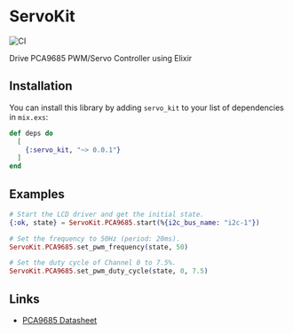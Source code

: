 # ServoKit

![CI](https://github.com/mnishiguchi/pca9685/workflows/CI/badge.svg)

Drive PCA9685 PWM/Servo Controller using Elixir

## Installation

You can install this library by adding `servo_kit` to your list of dependencies in `mix.exs`:

```elixir
def deps do
  [
    {:servo_kit, "~> 0.0.1"}
  ]
end
```

## Examples

```elixir
# Start the LCD driver and get the initial state.
{:ok, state} = ServoKit.PCA9685.start(%{i2c_bus_name: "i2c-1"})

# Set the frequency to 50Hz (period: 20ms).
ServoKit.PCA9685.set_pwm_frequency(state, 50)

# Set the duty cycle of Channel 0 to 7.5%.
ServoKit.PCA9685.set_pwm_duty_cycle(state, 0, 7.5)
```

## Links

- [PCA9685 Datasheet](https://cdn-shop.adafruit.com/datasheets/PCA9685.pdf)
